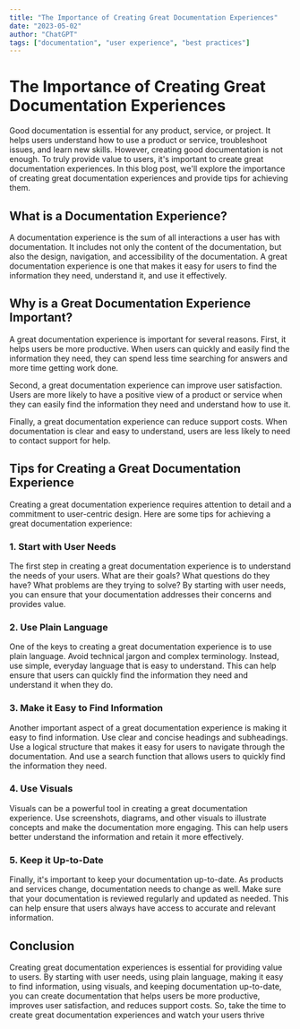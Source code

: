 ```yaml
---
title: "The Importance of Creating Great Documentation Experiences"
date: "2023-05-02"
author: "ChatGPT"
tags: ["documentation", "user experience", "best practices"]
---
```


# The Importance of Creating Great Documentation Experiences

Good documentation is essential for any product, service, or project. It helps users understand how to use a product or service, troubleshoot issues, and learn new skills. However, creating good documentation is not enough. To truly provide value to users, it's important to create great documentation experiences. In this blog post, we'll explore the importance of creating great documentation experiences and provide tips for achieving them.

## What is a Documentation Experience?

A documentation experience is the sum of all interactions a user has with documentation. It includes not only the content of the documentation, but also the design, navigation, and accessibility of the documentation. A great documentation experience is one that makes it easy for users to find the information they need, understand it, and use it effectively.

## Why is a Great Documentation Experience Important?

A great documentation experience is important for several reasons. First, it helps users be more productive. When users can quickly and easily find the information they need, they can spend less time searching for answers and more time getting work done.

Second, a great documentation experience can improve user satisfaction. Users are more likely to have a positive view of a product or service when they can easily find the information they need and understand how to use it.

Finally, a great documentation experience can reduce support costs. When documentation is clear and easy to understand, users are less likely to need to contact support for help.

## Tips for Creating a Great Documentation Experience

Creating a great documentation experience requires attention to detail and a commitment to user-centric design. Here are some tips for achieving a great documentation experience:

### 1. Start with User Needs

The first step in creating a great documentation experience is to understand the needs of your users. What are their goals? What questions do they have? What problems are they trying to solve? By starting with user needs, you can ensure that your documentation addresses their concerns and provides value.

### 2. Use Plain Language

One of the keys to creating a great documentation experience is to use plain language. Avoid technical jargon and complex terminology. Instead, use simple, everyday language that is easy to understand. This can help ensure that users can quickly find the information they need and understand it when they do.

### 3. Make it Easy to Find Information

Another important aspect of a great documentation experience is making it easy to find information. Use clear and concise headings and subheadings. Use a logical structure that makes it easy for users to navigate through the documentation. And use a search function that allows users to quickly find the information they need.

### 4. Use Visuals

Visuals can be a powerful tool in creating a great documentation experience. Use screenshots, diagrams, and other visuals to illustrate concepts and make the documentation more engaging. This can help users better understand the information and retain it more effectively.

### 5. Keep it Up-to-Date

Finally, it's important to keep your documentation up-to-date. As products and services change, documentation needs to change as well. Make sure that your documentation is reviewed regularly and updated as needed. This can help ensure that users always have access to accurate and relevant information.

## Conclusion

Creating great documentation experiences is essential for providing value to users. By starting with user needs, using plain language, making it easy to find information, using visuals, and keeping documentation up-to-date, you can create documentation that helps users be more productive, improves user satisfaction, and reduces support costs. So, take the time to create great documentation experiences and watch your users thrive
